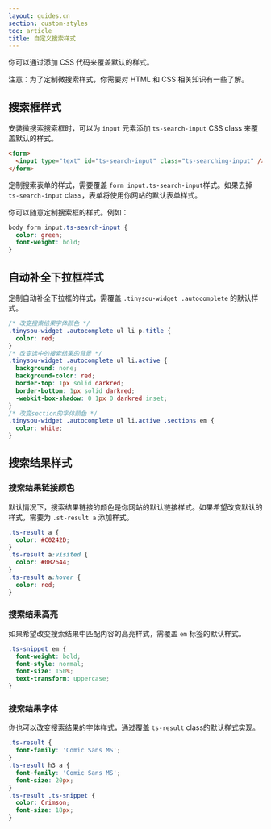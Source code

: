 ```yaml
---
layout: guides.cn
section: custom-styles
toc: article
title: 自定义搜索样式
---
```


你可以通过添加 CSS 代码来覆盖默认的样式。

注意：为了定制微搜索样式，你需要对 HTML 和 CSS 相关知识有一些了解。

## 搜索框样式

安装微搜索搜索框时，可以为 `input` 元素添加 `ts-search-input` CSS class 来覆盖默认的样式。

```html
<form>
  <input type="text" id="ts-search-input" class="ts-searching-input" />
</form>
```

定制搜索表单的样式，需要覆盖 `form input.ts-search-input`样式。如果去掉 `ts-search-input` class，表单将使用你网站的默认表单样式。

你可以随意定制搜索框的样式。例如：

```css
body form input.ts-search-input {
  color: green;
  font-weight: bold;
}
```

## 自动补全下拉框样式

定制自动补全下拉框的样式，需覆盖 `.tinysou-widget .autocomplete` 的默认样式。

```css
/* 改变搜索结果字体颜色 */
.tinysou-widget .autocomplete ul li p.title {
  color: red;
}
/* 改变选中的搜索结果的背景 */
.tinysou-widget .autocomplete ul li.active {
  background: none;
  background-color: red;
  border-top: 1px solid darkred;
  border-bottom: 1px solid darkred;
  -webkit-box-shadow: 0 1px 0 darkred inset;
}
/* 改变section的字体颜色 */
.tinysou-widget .autocomplete ul li.active .sections em {
  color: white;
}
```
## 搜索结果样式

### 搜索结果链接颜色

默认情况下，搜索结果链接的颜色是你网站的默认链接样式。如果希望改变默认的样式，需要为 `.st-result a` 添加样式。

```css
.ts-result a {
  color: #C0242D;
}
.ts-result a:visited {
  color: #0B2644;
}
.ts-result a:hover {
  color: red;
}
```

### 搜索结果高亮


如果希望改变搜索结果中匹配内容的高亮样式，需覆盖 `em` 标签的默认样式。

```css
.ts-snippet em {
  font-weight: bold;
  font-style: normal;
  font-size: 150%;
  text-transform: uppercase;
}
```

### 搜索结果字体

你也可以改变搜索结果的字体样式，通过覆盖 `ts-result` class的默认样式实现。

```css
.ts-result {
  font-family: 'Comic Sans MS';
}
.ts-result h3 a {
  font-family: 'Comic Sans MS';
  font-size: 20px;
}
.ts-result .ts-snippet {
  color: Crimson;
  font-size: 18px;
}
```

